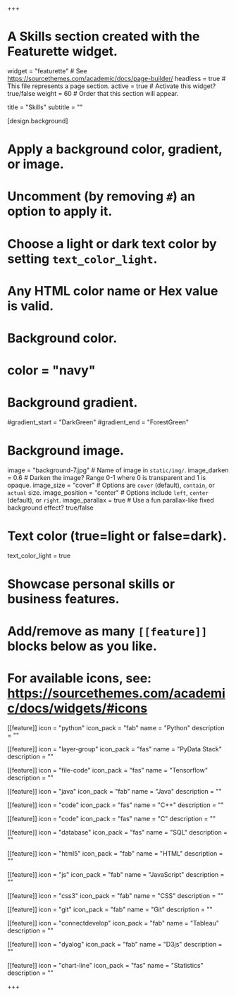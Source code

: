 +++
# A Skills section created with the Featurette widget.
widget = "featurette"  # See https://sourcethemes.com/academic/docs/page-builder/
headless = true  # This file represents a page section.
active = true  # Activate this widget? true/false
weight = 60  # Order that this section will appear.



title = "Skills"
subtitle = ""

[design.background]
  # Apply a background color, gradient, or image.
  #   Uncomment (by removing `#`) an option to apply it.
  #   Choose a light or dark text color by setting `text_color_light`.
  #   Any HTML color name or Hex value is valid.

  # Background color.
  # color = "navy"
  
  # Background gradient.
  #gradient_start = "DarkGreen"
  #gradient_end = "ForestGreen"
  
  # Background image.
   image = "background-7.jpg"  # Name of image in `static/img/`.
   image_darken = 0.6  # Darken the image? Range 0-1 where 0 is transparent and 1 is opaque.
   image_size = "cover"  #  Options are `cover` (default), `contain`, or `actual` size.
   image_position = "center"  # Options include `left`, `center` (default), or `right`.
   image_parallax = true  # Use a fun parallax-like fixed background effect? true/false
  
  # Text color (true=light or false=dark).
  text_color_light = true

# Showcase personal skills or business features.
# 
# Add/remove as many `[[feature]]` blocks below as you like.
# 
# For available icons, see: https://sourcethemes.com/academic/docs/widgets/#icons

  
[[feature]]
  icon = "python"
  icon_pack = "fab"
  name = "Python"
  description = ""

[[feature]]
  icon = "layer-group"
  icon_pack = "fas"
  name = "PyData Stack"
  description = ""

[[feature]]
  icon = "file-code"
  icon_pack = "fas"
  name = "Tensorflow"
  description = ""

[[feature]]
  icon = "java"
  icon_pack = "fab"
  name = "Java"
  description = ""

[[feature]]
  icon = "code"
  icon_pack = "fas"
  name = "C++"
  description = ""

[[feature]]
  icon = "code"
  icon_pack = "fas"
  name = "C"
  description = ""

[[feature]]
  icon = "database"
  icon_pack = "fas"
  name = "SQL"
  description = ""

[[feature]]
  icon = "html5"
  icon_pack = "fab"
  name = "HTML"
  description = ""

[[feature]]
  icon = "js"
  icon_pack = "fab"
  name = "JavaScript"
  description = ""

[[feature]]
  icon = "css3"
  icon_pack = "fab"
  name = "CSS"
  description = ""

[[feature]]
  icon = "git"
  icon_pack = "fab"
  name = "Git"
  description = ""

[[feature]]
  icon = "connectdevelop"
  icon_pack = "fab"
  name = "Tableau"
  description = ""


[[feature]]
  icon = "dyalog"
  icon_pack = "fab"
  name = "D3js"
  description = ""

[[feature]]
  icon = "chart-line"
  icon_pack = "fas"
  name = "Statistics"
  description = "" 




+++
